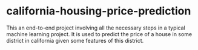 # california-housing-price-prediction

This an end-to-end project involving all the necessary steps in a typical machine learning project. It is used
to predict the price of a house in some district in california given some features of this district. 
